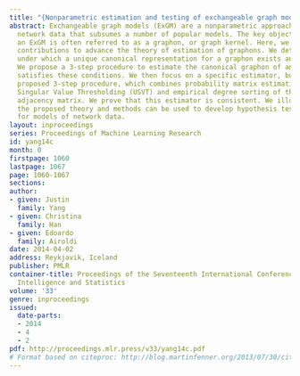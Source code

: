 ```yaml
---
title: "{Nonparametric estimation and testing of exchangeable graph models}"
abstract: Exchangeable graph models (ExGM) are a nonparametric approach to modeling
  network data that subsumes a number of popular models. The key object that defines
  an ExGM is often referred to as a graphon, or graph kernel. Here, we make three
  contributions to advance the theory of estimation of graphons. We determine conditions
  under which a unique canonical representation for a graphon exists and it is identifiable.
  We propose a 3-step procedure to estimate the canonical graphon of any ExGM that
  satisfies these conditions. We then focus on a specific estimator, built using the
  proposed 3-step procedure, which combines probability matrix estimation by Universal
  Singular Value Thresholding (USVT) and empirical degree sorting of the observed
  adjacency matrix. We prove that this estimator is consistent. We illustrate how
  the proposed theory and methods can be used to develop hypothesis testing procedures
  for models of network data.
layout: inproceedings
series: Proceedings of Machine Learning Research
id: yang14c
month: 0
firstpage: 1060
lastpage: 1067
page: 1060-1067
sections: 
author:
- given: Justin
  family: Yang
- given: Christina
  family: Han
- given: Edoardo
  family: Airoldi
date: 2014-04-02
address: Reykjavik, Iceland
publisher: PMLR
container-title: Proceedings of the Seventeenth International Conference on Artificial
  Intelligence and Statistics
volume: '33'
genre: inproceedings
issued:
  date-parts:
  - 2014
  - 4
  - 2
pdf: http://proceedings.mlr.press/v33/yang14c.pdf
# Format based on citeproc: http://blog.martinfenner.org/2013/07/30/citeproc-yaml-for-bibliographies/
---
```

